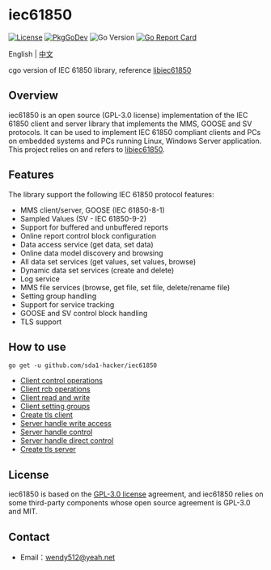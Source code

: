 # iec61850

[![License](https://img.shields.io/badge/license-GPL--3.0-green.svg)](https://www.gnu.org/licenses/gpl-3.0.html)
[![PkgGoDev](https://pkg.go.dev/badge/mod/github.com/sda1-hacker/iec61850)](https://pkg.go.dev/mod/github.com/sda1-hacker/iec61850)
![Go Version](https://img.shields.io/badge/go%20version-%3E=1.0-61CFDD.svg?style=flat-square)
[![Go Report Card](https://goreportcard.com/badge/github.com/sda1-hacker/iec61850?style=flat-square)](https://goreportcard.com/report/github.com/sda1-hacker/iec61850)

English | [中文](README_zh_CN.md)

cgo version of IEC 61850 library, reference [libiec61850](https://github.com/mz-automation/libiec61850)

## Overview

iec61850 is an open source (GPL-3.0 license) implementation of the IEC 61850 client and server library that implements the MMS, GOOSE and SV protocols.
It can be used to implement IEC 61850 compliant clients and PCs on embedded systems and PCs running Linux, Windows Server application.
This project relies on and refers to [libiec61850](https://github.com/mz-automation/libiec61850).

## Features

The library support the following IEC 61850 protocol features:

- MMS client/server, GOOSE (IEC 61850-8-1)
- Sampled Values (SV - IEC 61850-9-2)
- Support for buffered and unbuffered reports
- Online report control block configuration
- Data access service (get data, set data)
- Online data model discovery and browsing
- All data set services (get values, set values, browse)
- Dynamic data set services (create and delete)
- Log service
- MMS file services (browse, get file, set file, delete/rename file)
- Setting group handling
- Support for service tracking
- GOOSE and SV control block handling
- TLS support

## How to use

```shell
go get -u github.com/sda1-hacker/iec61850
```

- [Client control operations](test/client_control/client_control_test.go)
- [Client rcb operations](test/client_rcb/client_rcb_test.go)
- [Client read and write](test/client_rw)
- [Client setting groups](test/client_sg/client_sg_test.go)
- [Create tls client](test/tls_client/client_read_test.go)
- [Server handle write access](test/server/complexModel_test.go)
- [Server handle control](test/server/simpleIO_control_test.go)
- [Server handle direct control](test/server/simpleIO_direct_control_goose_test.go)
- [Create tls server](test/tls_server/tls_server_test.go)


## License

iec61850 is based on the [GPL-3.0 license](./LICENSE) agreement, and iec61850 relies on some third-party components whose open source agreement is GPL-3.0 and MIT.

## Contact

- Email：<wendy512@yeah.net>
